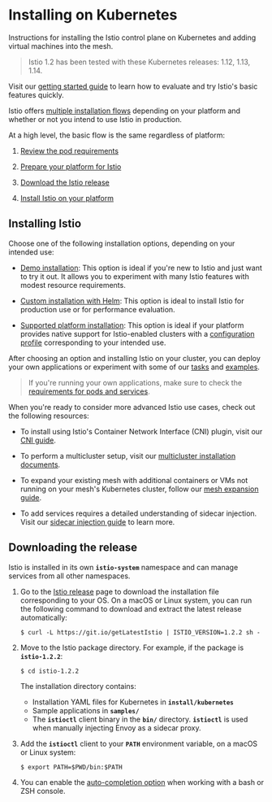 # Installing on Kubernetes

Instructions for installing the Istio control plane on Kubernetes and adding virtual machines into the mesh.

> Istio 1.2 has been tested with these Kubernetes releases: 1.12, 1.13, 1.14.

Visit our [getting started guide](https://istio.io/docs/setup/kubernetes/getting-started/) to learn how to evaluate and try Istio's basic features quickly.

Istio offers [multiple installation flows](https://istio.io/docs/setup/kubernetes/getting-started/) depending on your platform and whether or not you intend to use Istio in production.

At a high level, the basic flow is the same regardless of platform:

1. [Review the pod requirements](https://istio.io/docs/setup/kubernetes/additional-setup/requirements/)

2. [Prepare your platform for Istio](https://istio.io/docs/setup/kubernetes/platform-setup/)

3. [Download the Istio release](https://istio.io/docs/setup/kubernetes/#downloading-the-release)

4. [Install Istio on your platform](https://istio.io/docs/setup/kubernetes/install)

## Installing Istio

Choose one of the following installation options, depending on your intended use:

+ [Demo installation](https://istio.io/docs/setup/kubernetes/install/kubernetes/):
  This option is ideal if you're new to Istio and just want to try it out.
  It allows you to experiment with many Istio features with modest resource requirements.

+ [Custom installation with Helm](https://istio.io/docs/setup/kubernetes/install/helm/):
  This option is ideal to install Istio for production use or for performance evaluation.

+ [Supported platform installation](https://istio.io/docs/setup/kubernetes/install/platform/):
  This option is ideal if your platform provides native support for Istio-enabled clusters with a [configuration profile](https://istio.io/docs/setup/kubernetes/additional-setup/config-profiles/) corresponding to your intended use.

After choosing an option and installing Istio on your cluster, you can deploy your own applications or experiment with some of our [tasks](https://istio.io/docs/tasks/) and [examples](https://istio.io/docs/examples/).

> If you're running your own applications, make sure to check the [requirements for pods and services](https://istio.io/docs/setup/kubernetes/additional-setup/requirements/).

When you're ready to consider more advanced Istio use cases, check out the following resources:

+ To install using Istio's Container Network Interface (CNI) plugin, visit our [CNI guide](https://istio.io/docs/setup/kubernetes/additional-setup/cni/).

+ To perform a multicluster setup, visit our [multicluster installation documents](https://istio.io/docs/setup/kubernetes/install/multicluster/).

+ To expand your existing mesh with additional containers or VMs not running on your mesh's Kubernetes cluster, follow our [mesh expansion guide](https://istio.io/docs/setup/kubernetes/additional-setup/mesh-expansion/).

+ To add services requires a detailed understanding of sidecar injection.
  Visit our [sidecar injection guide](https://istio.io/docs/setup/kubernetes/additional-setup/sidecar-injection/) to learn more.

## Downloading the release

Istio is installed in its own **`istio-system`** namespace and can manage services from all other namespaces.

1. Go to the [Istio release](https://github.com/istio/istio/releases) page to download the installation file corresponding to your OS.
   On a macOS or Linux system, you can run the following command to download and extract the latest release automatically:
   ```
   $ curl -L https://git.io/getLatestIstio | ISTIO_VERSION=1.2.2 sh -
   ```

2. Move to the Istio package directory.
   For example, if the package is **`istio-1.2.2`**:
   ```
   $ cd istio-1.2.2
   ```
   The installation directory contains:
   + Installation YAML files for Kubernetes in **`install/kubernetes`**
   + Sample applications in **`samples/`**
   + The **`istioctl`** client binary in the **`bin/`** directory.
     **`istioctl`** is used when manually injecting Envoy as a sidecar proxy.

3. Add the **`istioctl`** client to your **`PATH`** environment variable, on a macOS or Linux system:
   ```
   $ export PATH=$PWD/bin:$PATH
   ```

4. You can enable the [auto-completion option](https://istio.io/docs/ops/setup/istioctl) when working with a bash or ZSH console.



